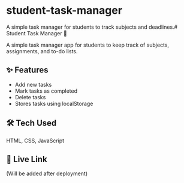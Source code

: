 # student-task-manager
A simple task manager for students to track subjects and deadlines.# Student Task Manager 🧠

A simple task manager app for students to keep track of subjects, assignments, and to-do lists.

## ✨ Features
- Add new tasks
- Mark tasks as completed
- Delete tasks
- Stores tasks using localStorage

## 🛠️ Tech Used
HTML, CSS, JavaScript

## 🔗 Live Link
(Will be added after deployment)
